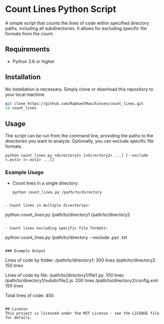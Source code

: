 # Count Lines Python Script

A simple script that counts the lines of code within specified directory paths, including all subdirectories. It allows for excluding specific file formats from the count.

## Requirements
- Python 3.6 or higher

## Installation
No installation is necessary. Simply clone or download this repository to your local machine.

```bash
git clone https://github.com/RaphaelMaschinsen/count_lines.git
cd count_lines
```

## Usage
The script can be run from the command line, providing the paths to the directories you want to analyze. Optionally, you can exclude specific file formats.

```
python count_lines.py <directory1> [<directory2> ...] [--exclude <.ext1> [<.ext2> ...]]
```

### Example Usage
- Count lines in a single directory:
  ```
  python count_lines.py /path/to/directory
 ```

- Count lines in multiple directories:
  ```
  python count_lines.py /path/to/directory1 /path/to/directory2
  ```

- Count lines excluding specific file formats:
  ```
  python count_lines.py /path/to/directory --exclude .pyc .txt
  ```

### Example Output
```
Lines of code by folder:
/path/to/directory1: 300 lines
/path/to/directory2: 150 lines

Lines of code by file:
/path/to/directory1/file1.py: 100 lines
/path/to/directory1/subdir/file2.js: 200 lines
/path/to/directory2/config.xml: 150 lines

Total lines of code: 450
```

## License
This project is licensed under the MIT License - see the LICENSE file for details.
